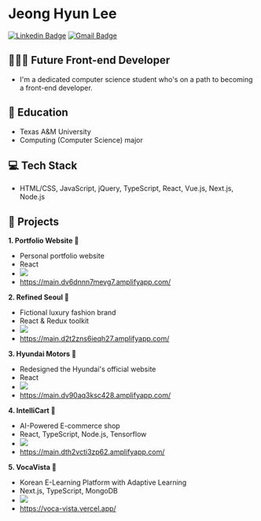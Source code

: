 # Jeong Hyun Lee 
[![Linkedin Badge](https://img.shields.io/badge/-LinkedIn-blue?style=flat-square&logo=Linkedin&logoColor=white&link=https://www.linkedin.com/in/jeong-hyun-lee-a5362319a/)](https://www.linkedin.com/in/jeong-hyun-lee-a5362319a/)
[![Gmail Badge](https://img.shields.io/badge/Gmail-d14836?style=flat-square&logo=Gmail&logoColor=white&link=mailto:lejhn1@gmail.com)](mailto:lejhn1@gmail.com)

## 👨🏻‍💻 Future Front-end Developer
- I'm a dedicated computer science student who's on a path to becoming a front-end developer.

## 🏫 Education
- Texas A&M University
- Computing (Computer Science) major

## 💻 Tech Stack
- HTML/CSS, JavaScript, jQuery, TypeScript, React, Vue.js, Next.js, Node.js

## 🚀 Projects
<strong>1. Portfolio Website 📔</strong>
   - Personal portfolio website 
   - React
   - <a href="https://github.com/JunLee8108/jun-recent-blog"><img src="https://img.shields.io/badge/GitHub-181717?style=flat-square&logo=GitHub&logoColor=white"/></a>
   - https://main.dv6dnnn7mevg7.amplifyapp.com/
     
<strong>2. Refined Seoul 🥼</strong>
   - Fictional luxury fashion brand 
   - React & Redux toolkit
   - <a href="https://github.com/JunLee8108/Refined"><img src="https://img.shields.io/badge/GitHub-181717?style=flat-square&logo=GitHub&logoColor=white"/></a>
   - https://main.d2t2zns6ieqh27.amplifyapp.com/
     
<strong>3. Hyundai Motors 🚗</strong>
   - Redesigned the Hyundai's official website
   - React
   - <a href="https://github.com/JunLee8108/Hyundai"><img src="https://img.shields.io/badge/GitHub-181717?style=flat-square&logo=GitHub&logoColor=white"/></a>
   - https://main.dv90aq3ksc428.amplifyapp.com/
     
<strong>4. IntelliCart 🤖</strong>
   - AI-Powered E-commerce shop
   - React, TypeScript, Node.js, Tensorflow
   - <a href="https://github.com/JunLee8108/IntelliCart"><img src="https://img.shields.io/badge/GitHub-181717?style=flat-square&logo=GitHub&logoColor=white"/></a>
   - https://main.dth2vcti3zp62.amplifyapp.com/

<strong>5. VocaVista 📖</strong>
   - Korean E-Learning Platform with Adaptive Learning
   - Next.js, TypeScript, MongoDB
   - <a href="https://github.com/JunLee8108/VocaVista"><img src="https://img.shields.io/badge/GitHub-181717?style=flat-square&logo=GitHub&logoColor=white"/></a>
   - https://voca-vista.vercel.app/


<!--
**JunLee8108/JunLee8108** is a ✨ _special_ ✨ repository because its `README.md` (this file) appears on your GitHub profile.

Here are some ideas to get you started:

- 🔭 I’m currently working on ...
- 🌱 I’m currently learning ...
- 👯 I’m looking to collaborate on ...
- 🤔 I’m looking for help with ...
- 💬 Ask me about ...
- 📫 How to reach me: ...
- 😄 Pronouns: ...
- ⚡ Fun fact: ...
-->
